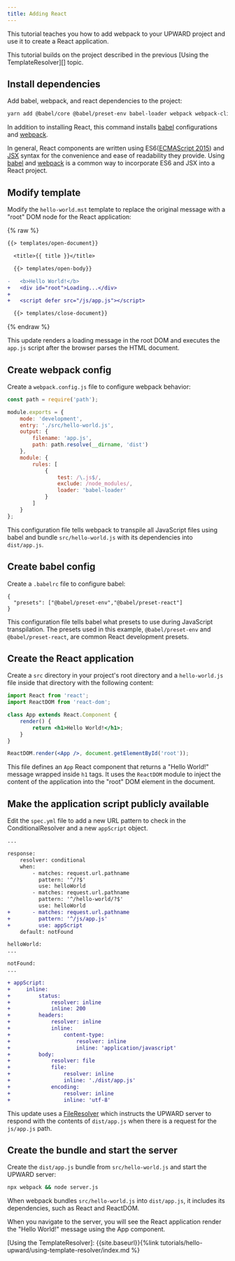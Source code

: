 ```yaml
---
title: Adding React
---
```


This tutorial teaches you how to add webpack to your UPWARD project and use it to create a React application.

This tutorial builds on the project described in the previous [Using the TemplateResolver][] topic.

## Install dependencies

Add babel, webpack, and react dependencies to the project:

```sh
yarn add @babel/core @babel/preset-env babel-loader webpack webpack-cli @babel/preset-react react react-dom
```

In addition to installing React, this command installs [babel][] configurations and [webpack][].

In general, React components are written using ES6([ECMAScript 2015][]) and [JSX][] syntax for the convenience and ease of readability they provide.
Using [babel][] and [webpack][] is a common way to incorporate ES6 and JSX into a React project.

## Modify template

Modify the `hello-world.mst` template to replace the original message with a "root" DOM node for the React application:

{% raw %}

```diff
{{> templates/open-document}}

  <title>{{ title }}</title>

  {{> templates/open-body}}

-   <b>Hello World!</b>
+   <div id="root">Loading...</div>
+
+   <script defer src="/js/app.js"></script>

  {{> templates/close-document}}
```

{% endraw %}

This update renders a loading message in the root DOM and executes the `app.js` script after the browser parses the HTML document.

## Create webpack config

Create a `webpack.config.js` file to configure webpack behavior:

```js
const path = require('path');

module.exports = {
    mode: 'development',
    entry: './src/hello-world.js',
    output: {
        filename: 'app.js',
        path: path.resolve(__dirname, 'dist')
    },
    module: {
        rules: [
            {
                test: /\.js$/,
                exclude: /node_modules/,
                loader: 'babel-loader'
            }
        ]
    }
};
```

This configuration file tells webpack to transpile all JavaScript files using babel and bundle `src/hello-world.js` with its dependencies into `dist/app.js`.

## Create babel config

Create a `.babelrc` file to configure babel:

```text
{
  "presets": ["@babel/preset-env","@babel/preset-react"]
}
```

This configuration file tells babel what presets to use during JavaScript transpilation.
The presets used in this example, `@babel/preset-env` and `@babel/preset-react`, are common React development presets.

## Create the React application

Create a `src` directory in your project's root directory and a `hello-world.js` file inside that directory with the following content:

```jsx
import React from 'react';
import ReactDOM from 'react-dom';

class App extends React.Component {
    render() {
        return <h1>Hello World!</h1>;
    }
}

ReactDOM.render(<App />, document.getElementById('root'));
```

This file defines an `App` React component that returns a "Hello World!" message wrapped inside `h1` tags.
It uses the `ReactDOM` module to inject the content of the application into the "root" DOM element in the document.

## Make the application script publicly available

Edit the `spec.yml` file to add a new URL pattern to check in the ConditionalResolver and a new `appScript` object.

```diff
...

response:
    resolver: conditional
    when:
        - matches: request.url.pathname
          pattern: '^/?$'
          use: helloWorld
        - matches: request.url.pathname
          pattern: '^/hello-world/?$'
          use: helloWorld
+       - matches: request.url.pathname
+         pattern: '^/js/app.js'
+         use: appScript
    default: notFound

helloWorld:
...

notFound:
...

+ appScript:
+     inline:
+         status:
+             resolver: inline
+             inline: 200
+         headers:
+             resolver: inline
+             inline:
+                 content-type:
+                     resolver: inline
+                     inline: 'application/javascript'
+         body:
+             resolver: file
+             file:
+                 resolver: inline
+                 inline: './dist/app.js'
+             encoding:
+                 resolver: inline
+                 inline: 'utf-8'
```

This update uses a [FileResolver][] which instructs the UPWARD server to respond with the contents of `dist/app.js` when there is a request for the `js/app.js` path.

## Create the bundle and start the server

Create the `dist/app.js` bundle from `src/hello-world.js` and start the UPWARD server:

```sh
npx webpack && node server.js
```

When webpack bundles `src/hello-world.js` into `dist/app.js`, it includes its dependencies, such as React and ReactDOM.

When you navigate to the server, you will see the React application render the "Hello World!" message using the App component.

[Using the TemplateResolver]: {{site.baseurl}}{%link tutorials/hello-upward/using-template-resolver/index.md %}

[ecmascript 2015]: http://www.ecma-international.org/ecma-262/6.0/index.html
[jsx]: https://reactjs.org/docs/introducing-jsx.html
[babel]: https://babeljs.io/
[webpack]: https://webpack.js.org/
[FileResolver]: https://github.com/magento-research/pwa-studio/tree/develop/packages/upward-spec#fileresolver
